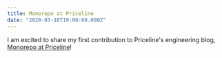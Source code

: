 ```yaml
---
title: Monorepo at Priceline
date: "2020-03-18T19:00:00.000Z"
---
```


I am excited to share my first contribution to Priceline's engineering blog, [Monorepo at Priceline](https://medium.com/priceline-labs/monorepo-at-priceline-91bf3815e578)!
